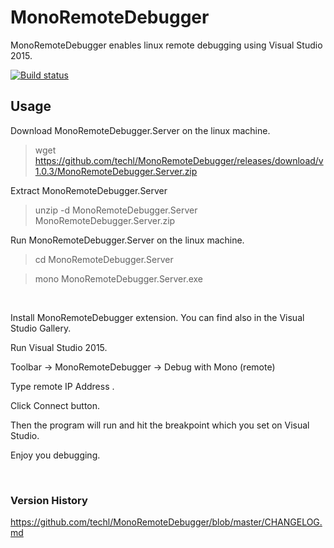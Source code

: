 MonoRemoteDebugger
============

MonoRemoteDebugger enables linux remote debugging using Visual Studio 2015.

[![Build status](https://ci.appveyor.com/api/projects/status/y25a6ymkwrt268s1?svg=true)](https://ci.appveyor.com/project/techcap/monoremotedebugger)

Usage
---
Download MonoRemoteDebugger.Server on the linux machine.
> wget https://github.com/techl/MonoRemoteDebugger/releases/download/v1.0.3/MonoRemoteDebugger.Server.zip

Extract MonoRemoteDebugger.Server
> unzip -d MonoRemoteDebugger.Server MonoRemoteDebugger.Server.zip

Run MonoRemoteDebugger.Server on the linux machine.
> cd MonoRemoteDebugger.Server

> mono MonoRemoteDebugger.Server.exe

<br>


Install MonoRemoteDebugger extension. You can find also in the Visual Studio Gallery.

Run Visual Studio 2015.

Toolbar -> MonoRemoteDebugger -> Debug with Mono (remote)

Type remote IP Address .

Click Connect button.

Then the program will run and hit the breakpoint which you set on Visual Studio.

Enjoy you debugging.

<br />

### Version History
<https://github.com/techl/MonoRemoteDebugger/blob/master/CHANGELOG.md>

